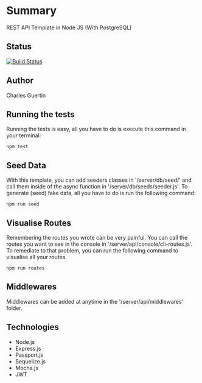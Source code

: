 # Summary

REST API Template in Node JS (With PostgreSQL)

## Status
[![Build Status](https://travis-ci.com/cguertin14/Node-Postgre-Redis-Api.svg?token=wMAojsLhP9yFixAFFg69&branch=master)](https://travis-ci.com/cguertin14/Node-Postgre-Redis-Api)

## Author 

Charles Guertin

## Running the tests

Running the tests is easy, all you have to do is execute this command in your terminal:

```
npm test
```

## Seed Data

With this template, you can add seeders classes in '/server/db/seed/' and call them inside of the async function in '/server/db/seeds/seeder.js'. To generate (seed) fake data, all you have to do is run the following command:

```
npm run seed
```

## Visualise Routes

Remembering the routes you wrote can be very painful. You can call the routes you want to see in the console in '/server/api/console/cli-routes.js'. To remediate to that problem, you can run the following command to visualise all your routes.

```
npm run routes
```

## Middlewares

Middlewares can be added at anytime in the '/server/api/middlewares' folder.

## Technologies

* Node.js
* Express.js
* Passport.js
* Sequelize.js
* Mocha.js
* JWT